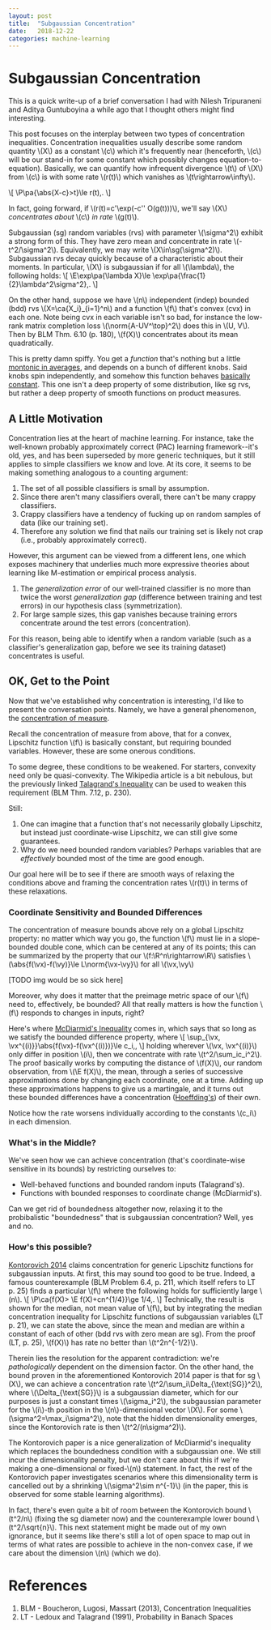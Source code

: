 ```yaml
---
layout: post
title:  "Subgaussian Concentration"
date:   2018-12-22
categories: machine-learning
---
```


# Subgaussian Concentration

This is a quick write-up of a brief conversation I had with Nilesh Tripuraneni and Aditya Guntuboyina a while ago that I thought others might find interesting.

This post focuses on the interplay between two types of concentration inequalities. Concentration inequalities usually describe some random quantity \\(X\\) as a constant \\(c\\) which it's frequently near (henceforth, \\(c\\) will be our stand-in for some constant which possibly changes equation-to-equation). Basically, we can quantify how infrequent divergence \\(t\\) of \\(X\\) from \\(c\\) is with some rate \\(r(t)\\) which vanishes as \\(t\rightarrow\infty\\).

\\[
\P\pa{\abs{X-c}>t}\le r(t)\,.
\\]

In fact, going forward, if \\(r(t)=c'\exp(-c'' O(g(t)))\\), we'll say \\(X\\) *concentrates about* \\(c\\) *in rate* \\(g(t)\\).

Subgaussian (sg) random variables (rvs) with parameter \\(\sigma^2\\) exhibit a strong form of this. They have zero mean and concentrate in rate \\(-t^2/\sigma^2\\).
Equivalently, we may write \\(X\in\sg(\sigma^2)\\). Subgaussian rvs decay quickly because of a characteristic about their moments. In particular, \\(X\\) is subgaussian if for all \\(\lambda\\), the following holds:
\\[
\E\exp\pa{\lambda X}\le \exp\pa{\frac{1}{2}\lambda^2\sigma^2}\,.
\\]

On the other hand, suppose we have \\(n\\) independent (indep) bounded (bdd) rvs \\(X=\ca{X_i}_{i=1}^n\\) and a function \\(f\\) that's convex (cvx) in each one. Note being cvx in each variable isn't so bad, for instance the low-rank matrix completion loss \\(\norm{A-UV^\top}^2\\) does this in \\(U, V\\). Then by BLM Thm. 6.10 (p. 180), \\(f(X)\\) concentrates about its mean quadratically.

This is pretty damn spiffy. You get a *function* that's nothing but a little [montonic in averages](https://en.wikipedia.org/wiki/Jensen%27s_inequality), and depends on a bunch of different knobs. Said knobs spin independently, and somehow this function behaves [basically constant](https://en.wikipedia.org/wiki/Talagrand%27s_concentration_inequality). This one isn't a deep property of some distribution, like sg rvs, but rather a deep property of smooth functions on product measures.

## A Little Motivation

Concentration lies at the heart of machine learning. For instance, take the well-known probably approximately correct (PAC) learning framework--it's old, yes, and has been superseded by more generic techniques, but it still applies to simple classifiers we know and love. At its core, it seems to be making something analogous to a counting argument:

1. The set of all possible classifiers is small by assumption.
1. Since there aren't many classifiers overall, there can't be many crappy classifiers.
1. Crappy classifiers have a tendency of fucking up on random samples of data (like our training set).
1. Therefore any solution we find that nails our training set is likely not crap (i.e., probably approximately correct).

However, this argument can be viewed from a different lens, one which exposes machinery that underlies much more expressive theories about learning like M-estimation or empirical process analysis.

1. The *generalization error* of our well-trained classifier is no more than twice the worst *generalization gap* (difference between training and test errors) in our hypothesis class (symmetrization).
1. For large sample sizes, this gap vanishes because training errors concentrate around the test errors (concentration).

For this reason, being able to identify when a random variable (such as a classifier's generalization gap, before we see its training dataset) concentrates is useful.

## OK, Get to the Point

Now that we've established why concentration is interesting, I'd like to present the conversation points. Namely, we have a general phenomenon, the [concentration of measure](https://en.wikipedia.org/wiki/Concentration_of_measure).

Recall the concentration of measure from above, that for a convex, Lipschitz function \\(f\\) is basically constant, but requiring bounded variables. However, these are some onerous conditions.

To some degree, these conditions to be weakened. For starters, convexity need only be quasi-convexity. The Wikipedia article is a bit nebulous, but the previously linked [Talagrand's Inequality](https://en.wikipedia.org/wiki/Talagrand%27s_concentration_inequality) can be used to weaken this requirement (BLM Thm. 7.12, p. 230).

Still:

1. One can imagine that a function that's not necessarily globally Lipschitz, but instead just coordinate-wise Lipschitz, we can still give some guarantees.
1. Why do we need bounded random variables? Perhaps variables that are *effectively* bounded most of the time are good enough.

Our goal here will be to see if there are smooth ways of relaxing the conditions above and framing the concentration rates \\(r(t)\\) in terms of these relaxations.

### Coordinate Sensitivity and Bounded Differences

The concentration of measure bounds above rely on a global Lipschitz property: no matter which way you go, the function \\(f\\) must lie in a slope-bounded double cone, which can be centered at any of its points; this can be summarized by the property that our \\(f:\R^n\rightarrow\R\\) satisfies \\(\abs{f(\vx)-f(\vy)}\le L\norm{\vx-\vy}\\) for all \\(\vx,\vy\\)

[TODO img would be so sick here]

Moreover, why does it matter that the preimage metric space of our \\(f\\) need to, effectively, be bounded? All that really matters is how the function \\(f\\) responds to changes in inputs, right? 

Here's where [McDiarmid's Inequality](https://en.wikipedia.org/wiki/Doob_martingale#McDiarmid's_inequality) comes in, which says that so long as we satisfy the bounded difference property, where
\\[
\sup_{\vx, \vx^{(i)}}\abs{f(\vx)-f(\vx^{(i)})}\le c_i\,,
\\]
holding wherever \\(\vx, \vx^{(i)}\\) only differ in position \\(i\\), then we concentrate with rate \\(t^2/\sum_ic_i^2\\). The proof basically works by computing the distance of \\(f(X)\\), our random observation, from \\(\E f(X)\\), the mean, through a series of successive approximations done by changing each coordinate, one at a time. Adding up these approximations happens to give us a martingale, and it turns out these bounded differences have a concentration ([Hoeffding's](https://en.wikipedia.org/wiki/Hoeffding%27s_inequality)) of their own.

Notice how the rate worsens individually according to the constants \\(c_i\\) in each dimension.

### What's in the Middle?

We've seen how we can achieve concentration (that's coordinate-wise sensitive in its bounds) by restricting ourselves to:

* Well-behaved functions and bounded random inputs (Talagrand's).
* Functions with bounded responses to coordinate change (McDiarmid's).

Can we get rid of boundedness altogether now, relaxing it to the probibalistic "boundedness" that is subgaussian concentration? Well, yes and no.

### How's this possible?

[Kontorovich 2014](https://arxiv.org/abs/1309.1007) claims concentration for generic Lipschitz functions for subgaussian inputs. At first, this may sound too good to be true. Indeed, a famous counterexample (BLM Problem 6.4, p. 211, which itself refers to LT p. 25) finds a particular \\(f\\) where the following holds for sufficiently large \\(n\\).
\\[
\P\ca{f(X)> \E f(X)+cn^{1/4}}\ge 1/4\,.
\\]
Technically, the result is shown for the median, not mean value of \\(f\\), but by integrating the median concentration inequality for Lipschitz functions of subgaussian variables (LT p. 21), we can state the above, since the mean and median are within a constant of each of other (bdd rvs with zero mean are sg).
From the proof (LT, p. 25), \\(f(X)\\) has rate no better than \\(t^2n^{-1/2}\\).

Therein lies the resolution for the apparent contradiction: we're *pathologically* dependent on the dimension factor.
On the other hand, the bound proven in the aforementioned Kontorovich 2014 paper is that for sg \\(X\\), we can achieve a concentration rate \\(t^2/\sum_i\Delta_{\text{SG}}^2\\), where \\(\Delta_{\text{SG}}\\) is a subgaussian diameter, which for our purposes is just a constant times \\(\sigma_i^2\\), the subgaussian parameter for the \\(i\\)-th position in the \\(n\\)-dimensional vector \\(X\\). For some \\(\sigma^2=\max_i\sigma^2\\), note that the hidden dimensionality emerges, since the Kontorovich rate is then \\(t^2/(n\sigma^2)\\).

The Kontorovich paper is a nice generalization of McDiarmid's inequality which replaces the boundedness condition with a subgaussian one. We still incur the dimensionality penalty, but we don't care about this if we're making a one-dimensional or fixed-\\(n\\) statement. In fact, the rest of the Kontorovich paper investigates scenarios where this dimensionality term is cancelled out by a shrinking \\(\sigma^2\sim n^{-1}\\) (in the paper, this is observed for some stable learning algorithms).

In fact, there's even quite a bit of room between the Kontorovich bound \\(t^2/n\\) (fixing the sg diameter now) and the counterexample lower bound \\(t^2/\sqrt{n}\\). This next statement might be made out of my own ignorance, but it seems like there's still a lot of open space to map out in terms of what rates are possible to achieve in the non-convex case, if we care about the dimension \\(n\\) (which we do).

# References

1. BLM - Boucheron, Lugosi, Massart (2013), Concentration Inequalities
1. LT - Ledoux and Talagrand (1991), Probability in Banach Spaces
